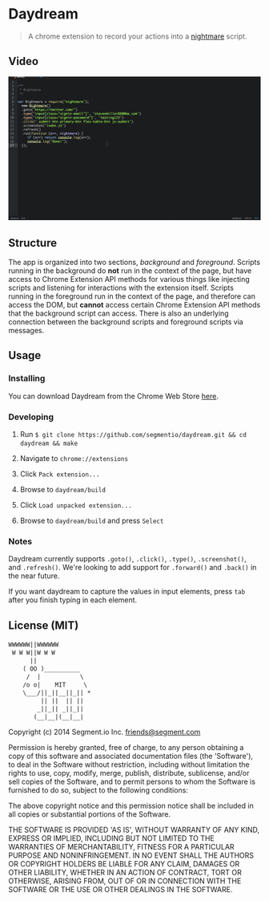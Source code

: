 
# Daydream

> A chrome extension to record your actions into a [nightmare](https://github.com/segmentio/nightmare) script.

## Video

[![Demo](app/background/images/Demo.png)](http://cl.ly/0V000I2h1z2b/Demo.mp4)

## Structure

The app is organized into two sections, *background* and *foreground*. Scripts running in the background do **not** run in the context of the page, but have access to Chrome Extension API methods for various things like injecting scripts and listening for interactions with the extension itself. Scripts running in the foreground run in the context of the page, and therefore can access the DOM, but **cannot** access certain Chrome Extension API methods that the background script can access. There is also an underlying connection between the background scripts and foreground scripts via messages.

## Usage

### Installing

You can download Daydream from the Chrome Web Store [here](https://chrome.google.com/webstore/detail/daydream/oajnmbophdhdobfpalhkfgahchpcoali).

### Developing

1. Run ```$ git clone https://github.com/segmentio/daydream.git && cd daydream && make```

2. Navigate to `chrome://extensions`

3. Click `Pack extension...`

4. Browse to `daydream/build`

5. Click `Load unpacked extension...`

6. Browse to `daydream/build` and press `Select`

### Notes

Daydream currently supports `.goto()`, `.click()`, `.type()`, `.screenshot()`, and `.refresh()`. We're looking to add support for `.forward()` and `.back()` in the near future.

If you want daydream to capture the values in input elements, press `tab` after you finish typing in each element.

## License (MIT)

```
WWWWWW||WWWWWW
 W W W||W W W
      ||
    ( OO )__________
     /  |           \
    /o o|    MIT     \
    \___/||_||__||_|| *
         || ||  || ||
        _||_|| _||_||
       (__|__|(__|__|
```

Copyright (c) 2014 Segment.io Inc. <friends@segment.com>

Permission is hereby granted, free of charge, to any person obtaining a copy of this software and associated documentation files (the 'Software'), to deal in the Software without restriction, including without limitation the rights to use, copy, modify, merge, publish, distribute, sublicense, and/or sell copies of the Software, and to permit persons to whom the Software is furnished to do so, subject to the following conditions:

The above copyright notice and this permission notice shall be included in all copies or substantial portions of the Software.

THE SOFTWARE IS PROVIDED 'AS IS', WITHOUT WARRANTY OF ANY KIND, EXPRESS OR IMPLIED, INCLUDING BUT NOT LIMITED TO THE WARRANTIES OF MERCHANTABILITY, FITNESS FOR A PARTICULAR PURPOSE AND NONINFRINGEMENT. IN NO EVENT SHALL THE AUTHORS OR COPYRIGHT HOLDERS BE LIABLE FOR ANY CLAIM, DAMAGES OR OTHER LIABILITY, WHETHER IN AN ACTION OF CONTRACT, TORT OR OTHERWISE, ARISING FROM, OUT OF OR IN CONNECTION WITH THE SOFTWARE OR THE USE OR OTHER DEALINGS IN THE SOFTWARE.
